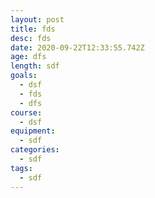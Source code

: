 ```yaml
---
layout: post
title: fds
desc: fds
date: 2020-09-22T12:33:55.742Z
age: dfs
length: sdf
goals:
  - dsf
  - fds
  - dfs
course:
  - dsf
equipment:
  - sdf
categories:
  - sdf
tags:
  - sdf
---
```

